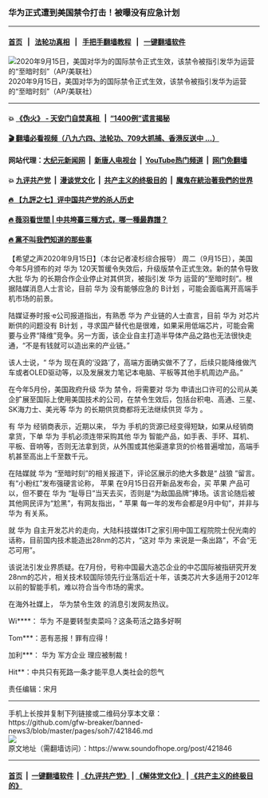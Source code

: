 ### 华为正式遭到美国禁令打击！被曝没有应急计划
------------------------

#### [首页](https://github.com/gfw-breaker/banned-news3/blob/master/README.md) &nbsp;&nbsp;|&nbsp;&nbsp; [法轮功真相](https://github.com/begood0513/basic/blob/master/README.md)  &nbsp;&nbsp;|&nbsp;&nbsp; [手把手翻墙教程](https://github.com/gfw-breaker/guides/wiki)  &nbsp;&nbsp;|&nbsp;&nbsp; [一键翻墙软件](https://github.com/gfw-breaker/nogfw/blob/master/README.md)  



<div><img alt="2020年9月15日，美国对华为的国际禁令正式生效，该禁令被指引发华为运营的“至暗时刻”（AP/美联社）" src="https://img.soundofhope.org/2020-09/66631-1600154007108.jpeg"/>
<br/><figcaption class="caption">
 2020年9月15日，美国对华为的国际禁令正式生效，该禁令被指引发华为运营的“至暗时刻”（AP/美联社）
</figcaption></div><hr/>

#### 💥 [《伪火》 - 天安门自焚真相 ](http://158.247.203.241:10000/videos/blog/weihuo.html)&nbsp; |&nbsp; [“1400例”谎言揭秘  ](http://158.247.203.241:10000/videos/blog/jiexi1400.html)

#### [ 🎬  翻墙必看视频（八九六四、法轮功、709大抓捕、香港反送中 ...）](https://github.com/gfw-breaker/links/blob/master/banned.md)

#### 网站代理：[大纪元新闻网](http://158.247.203.241:10080/gb/) &nbsp;|&nbsp; [新唐人电视台](http://158.247.203.241:8808/gb/)  &nbsp;|&nbsp; [YouTube热门频道](http://158.247.203.241/youtube.html) &nbsp;|&nbsp; [网门免翻墙](http://158.247.203.241:11000/show.aspx?name=ogHome)

#### 💥 [九评共产党](http://158.247.203.241:10000/videos/res/jiuping/)&nbsp; |&nbsp; [漫谈党文化](http://158.247.203.241:10000/videos/res/mtdwh/)&nbsp; |&nbsp; [共产主义的终极目的](http://158.247.203.241:10000/videos/res/zjmd/)&nbsp; |&nbsp; [魔鬼在統治著我們的世界](http://158.247.203.241:10000/videos/res/TheSpecter/)  

#### [ 🔥  【九評之七】评中国共产党的杀人历史](http://158.247.203.241:10000/videos/news/../res/jiuping/index.html)

#### [ 🔥  薇羽看世間 | 中共垮臺三種方式，哪一種最靠譜？](http://158.247.203.241:10000/videos/news/weiyu01.html)

#### [ 🔥  黨不叫我們知道的那些事](http://158.247.203.241:10000/videos/news/truth02.html)

<div><div class="Content__Wrapper sc-1bvya0-0 grZQxZ">
 <p class="meta-top">
  <span class="meta">
   【希望之声2020年9月15日】（本台记者凌杉综合报导）
  </span>
  周二（9月15日），美国今年5月颁布的对
  <ok href="/term/1233">
   华为
  </ok>
  120天暂缓令失效后，升级版禁令正式生效。新的禁令导致大批
  <ok href="/term/1233">
   华为
  </ok>
  的长期合作企业停止对其供货，被指引发
  <ok href="/term/1233">
   华为
  </ok>
  运营的“至暗时刻”。根据陆媒消息人士言论，目前
  <ok href="/term/1233">
   华为
  </ok>
  没有能够应急的
  <ok href="/term/375541">
   B计划
  </ok>
  ，可能会面临离开高端手机市场的前景。
 </p>
 <p>
  陆媒证券时报·e公司报道指出，有熟悉
  <ok href="/term/1233">
   华为
  </ok>
  产业链的人士直言，目前
  <ok href="/term/1233">
   华为
  </ok>
  对芯片断供的问题没有
  <ok href="/term/375541">
   B计划
  </ok>
  ，寻求国产替代也是很难，如果采用低端芯片，可能会需要与业界“降维”竞争。另一方面，该企业自主打造半导体产品之路也无法很快走通，“不是有钱就可以造出来的产业链。”
 </p>
 <div class="AD_Embed__Wrap-sc-1xslmin-0 igMuqX module desktop">
  <div>
  </div>
 </div>
 <p>
  该人士说，“
  <ok href="/term/1233">
   华为
  </ok>
  现在真的‘没路’了，高端方面确实做不了了，后续只能降维做汽车或者OLED驱动等，以及发展发力笔记本电脑、平板等其他手机周边产品。”
 </p>
 <p>
  在今年5月份，美国政府升级
  <ok href="/term/1233">
   华为
  </ok>
  禁令，将需要对
  <ok href="/term/1233">
   华为
  </ok>
  申请出口许可的公司从美企扩展至国际上使用美国技术的公司，在禁令生效后，包括台积电、高通、三星、SK海力士、美光等
  <ok href="/term/1233">
   华为
  </ok>
  的长期供货商都将无法继续供货
  <ok href="/term/1233">
   华为
  </ok>
  。
 </p>
 <p>
  有
  <ok href="/term/1233">
   华为
  </ok>
  经销商表示，近期以来，
  <ok href="/term/1233">
   华为
  </ok>
  手机的货源已经变得短缺，如果从经销商拿货，下单
  <ok href="/term/1233">
   华为
  </ok>
  手机必须连带采购其他
  <ok href="/term/1233">
   华为
  </ok>
  智能产品，如手表、手环、耳机、平板、音响等，否则无法拿到货，从外围或其他渠道拿货的价格普遍增加，高端手机甚至高出上千至数千元。
 </p>
 <p>
  在陆媒就
  <ok href="/term/1233">
   华为
  </ok>
  “至暗时刻”的相关报道下，评论区展示的绝大多数是“
  <ok href="/term/3714">
   战狼
  </ok>
  ”留言。有“小粉红”发布强硬言论称，
  <ok href="/term/990">
   苹果
  </ok>
  在9月15日召开新品发布会，买
  <ok href="/term/990">
   苹果
  </ok>
  产品可以，但不要在
  <ok href="/term/1233">
   华为
  </ok>
  “耻辱日”当天去买，否则是“为敌国品牌”捧场。该言论随后被其他网民评为“尬黑”，有网友指出，“
  <ok href="/term/990">
   苹果
  </ok>
  每一年的发布会都是9月中旬”，并非与
  <ok href="/term/1233">
   华为
  </ok>
  有关系。
 </p>
 <p>
  就
  <ok href="/term/1233">
   华为
  </ok>
  自主开发芯片的走向，大陆科技媒体IT之家引用中国工程院院士倪光南的话称，目前国内技术能造出28nm的芯片，“这对
  <ok href="/term/1233">
   华为
  </ok>
  来说是一条出路”，不会“无芯可用”。
 </p>
 <p>
  该说法引发业界质疑。在7月份，号称中国最大造芯企业的中芯国际被指研究开发28nm的芯片，相关技术较国际领先行业落后近十年，该类芯片大多适用于2012年以前的智能手机，难以符合当今市场的需求。
 </p>
 <p>
  在海外社媒上，
  <ok href="/term/375535">
   华为禁令生效
  </ok>
  的消息引发网友热议。
 </p>
 <p>
  Wi****：
  <ok href="/term/1233">
   华为
  </ok>
  不是要转型卖菜吗？这条苟活之路多好啊
 </p>
 <p>
  Tom***：恶有恶报！罪有应得！
 </p>
 <p>
  加利***：
  <ok href="/term/1233">
   华为
  </ok>
  军方企业 理应被制裁！
 </p>
 <p>
  Hit**：中共只有死路一条才能平息人类社会的怨气
 </p>
 <p class="meta-btm">
  责任编辑：宋月
 </p>
</div>
</div>
<hr/>
手机上长按并复制下列链接或二维码分享本文章：<br/>
https://github.com/gfw-breaker/banned-news3/blob/master/pages/soh7/421846.md <br/>
<a href='https://github.com/gfw-breaker/banned-news3/blob/master/pages/soh7/421846.md'><img src='https://github.com/gfw-breaker/banned-news3/blob/master/pages/soh7/421846.md.png'/></a> <br/>
原文地址（需翻墙访问）：https://www.soundofhope.org/post/421846


------------------------
#### [首页](https://github.com/gfw-breaker/banned-news3/blob/master/README.md) &nbsp;|&nbsp; [一键翻墙软件](https://github.com/gfw-breaker/nogfw/blob/master/README.md) &nbsp;| [《九评共产党》](https://github.com/gfw-breaker/9ping.md/blob/master/README.md#九评之一评共产党是什么) | [《解体党文化》](https://github.com/gfw-breaker/jtdwh.md/blob/master/README.md) | [《共产主义的终极目的》](https://github.com/gfw-breaker/gczydzjmd.md/blob/master/README.md)


<img src='http://gfw-breaker.win/banned-news3/pages/soh7/421846.md' width='0px' height='0px'/>